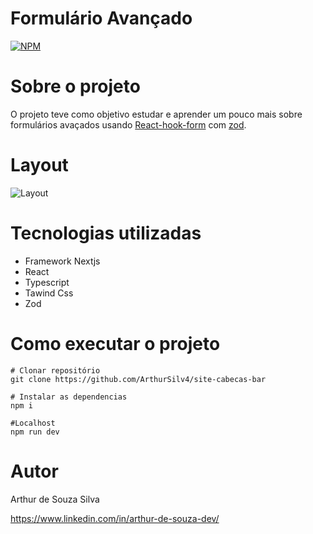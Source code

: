 # Formulário Avançado
[![NPM](https://img.shields.io/npm/l/react)](https://github.com/ArthurSilv4/Top-Down/blob/main/LICENSE) 

# Sobre o projeto

O projeto teve como objetivo estudar e aprender um pouco mais sobre formulários avaçados usando [React-hook-form](https://www.react-hook-form.com) com [zod](https://zod.dev/?id=table-of-contents).

# Layout
![Layout](https://raw.githubusercontent.com/ArthurSilv4/Login/telaPrincipal-png) 

# Tecnologias utilizadas

- Framework Nextjs
- React
- Typescript
- Tawind Css
- Zod

# Como executar o projeto

```
# Clonar repositório
git clone https://github.com/ArthurSilv4/site-cabecas-bar

# Instalar as dependencias
npm i

#Localhost
npm run dev
```
# Autor

Arthur de Souza Silva

https://www.linkedin.com/in/arthur-de-souza-dev/

